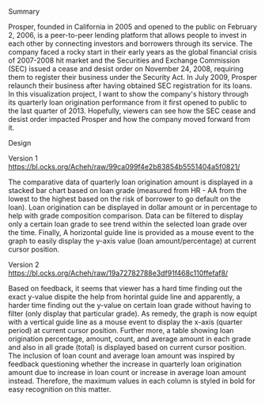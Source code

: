 Summary

Prosper, founded in California in 2005 and opened to the public on February 2, 2006, is a peer-to-peer lending platform that allows people to invest in each other by connecting investors and borrowers through its service. The company faced a rocky start in their early years as the global financial crisis of 2007-2008 hit market and the Securities and Exchange Commission (SEC) issued a cease and desist order on November 24, 2008, requiring them to register their business under the Security Act. In July 2009, Prosper relaunch their business after having obtained SEC registration for its loans. In this visualization project, I want to show the company's history through its quarterly loan origination performance from it first opened to public to the last quarter of 2013. Hopefully, viewers can see how the SEC cease and desist order impacted Prosper and how the company moved forward from it.

Design

Version 1
https://bl.ocks.org/Acheh/raw/99ca099f4e2b83854b5551404a5f0821/

The comparative data of quarterly loan origination amount is displayed in a stacked bar chart based on loan grade (measured from HR - AA from the lowest to the highest based on the risk of borrower to go default on the loan).  Loan origination can be displayed in dollar amount or in percentage to help with grade composition comparison. Data can be filtered to display only a certain loan grade to see trend within the selected loan grade over the time. Finally, A horizontal guide line is provided as a mouse event to the graph to easily display the y-axis value (loan amount/percentage) at current cursor position.

Version 2
https://bl.ocks.org/Acheh/raw/19a72782788e3df91f468c110ffefaf8/

Based on feedback, it seems that viewer has a hard time finding out the exact y-value dispite the help from horintal guide line and apparently, a harder time finding out the y-value on certain loan grade without having to filter (only display that particular grade). As remedy, the graph is now equipt with a vertical guide line as a mouse event to display the x-axis (quarter period) at current cursor position. Further more, a table showing loan origination percentage, amount, count, and average amount in each grade and also in all grade (total) is displayed based on current cursor position. The inclusion of loan count and average loan amount was inspired by feedback questioning whether the increase in quarterly loan origination amount due to increase in loan count or increase in average loan amount instead. Therefore, the maximum values in each column is styled in bold for easy recognition on this matter.
